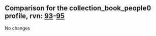 ## Comparison for the collection_book_people0 profile, rvn: [93](https://github.com/PRO100KatYT/FortniteProfileRevisions/tree/main/profiles/collection_book_people0/93%20collection_book_people0.json)-[95](https://github.com/PRO100KatYT/FortniteProfileRevisions/tree/main/profiles/collection_book_people0/95%20collection_book_people0.json)

No changes
